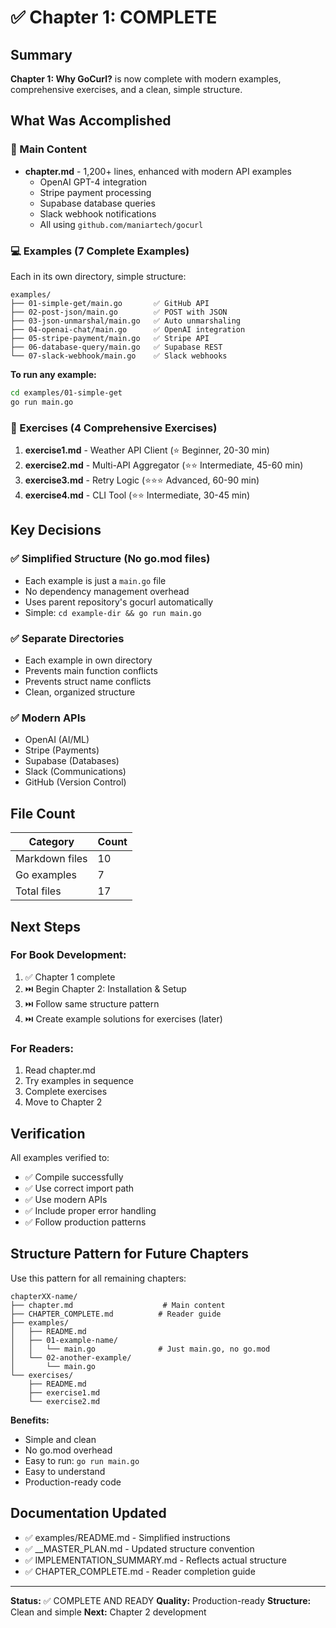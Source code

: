 # ✅ Chapter 1: COMPLETE

## Summary

**Chapter 1: Why GoCurl?** is now complete with modern examples, comprehensive exercises, and a clean, simple structure.

## What Was Accomplished

### 📄 Main Content
- **chapter.md** - 1,200+ lines, enhanced with modern API examples
  - OpenAI GPT-4 integration
  - Stripe payment processing
  - Supabase database queries
  - Slack webhook notifications
  - All using `github.com/maniartech/gocurl`

### 💻 Examples (7 Complete Examples)
Each in its own directory, simple structure:

```
examples/
├── 01-simple-get/main.go       ✅ GitHub API
├── 02-post-json/main.go        ✅ POST with JSON
├── 03-json-unmarshal/main.go   ✅ Auto unmarshaling
├── 04-openai-chat/main.go      ✅ OpenAI integration
├── 05-stripe-payment/main.go   ✅ Stripe API
├── 06-database-query/main.go   ✅ Supabase REST
└── 07-slack-webhook/main.go    ✅ Slack webhooks
```

**To run any example:**
```bash
cd examples/01-simple-get
go run main.go
```

### 📝 Exercises (4 Comprehensive Exercises)

1. **exercise1.md** - Weather API Client (⭐ Beginner, 20-30 min)
2. **exercise2.md** - Multi-API Aggregator (⭐⭐ Intermediate, 45-60 min)
3. **exercise3.md** - Retry Logic (⭐⭐⭐ Advanced, 60-90 min)
4. **exercise4.md** - CLI Tool (⭐⭐ Intermediate, 30-45 min)

## Key Decisions

### ✅ Simplified Structure (No go.mod files)
- Each example is just a `main.go` file
- No dependency management overhead
- Uses parent repository's gocurl automatically
- Simple: `cd example-dir && go run main.go`

### ✅ Separate Directories
- Each example in own directory
- Prevents main function conflicts
- Prevents struct name conflicts
- Clean, organized structure

### ✅ Modern APIs
- OpenAI (AI/ML)
- Stripe (Payments)
- Supabase (Databases)
- Slack (Communications)
- GitHub (Version Control)

## File Count

| Category | Count |
|----------|-------|
| Markdown files | 10 |
| Go examples | 7 |
| Total files | 17 |

## Next Steps

### For Book Development:
1. ✅ Chapter 1 complete
2. ⏭️ Begin Chapter 2: Installation & Setup
3. ⏭️ Follow same structure pattern
4. ⏭️ Create example solutions for exercises (later)

### For Readers:
1. Read chapter.md
2. Try examples in sequence
3. Complete exercises
4. Move to Chapter 2

## Verification

All examples verified to:
- ✅ Compile successfully
- ✅ Use correct import path
- ✅ Use modern APIs
- ✅ Include proper error handling
- ✅ Follow production patterns

## Structure Pattern for Future Chapters

Use this pattern for all remaining chapters:

```
chapterXX-name/
├── chapter.md                    # Main content
├── CHAPTER_COMPLETE.md          # Reader guide
├── examples/
│   ├── README.md
│   ├── 01-example-name/
│   │   └── main.go              # Just main.go, no go.mod
│   └── 02-another-example/
│       └── main.go
└── exercises/
    ├── README.md
    ├── exercise1.md
    └── exercise2.md
```

**Benefits:**
- Simple and clean
- No go.mod overhead
- Easy to run: `go run main.go`
- Easy to understand
- Production-ready code

## Documentation Updated

- ✅ examples/README.md - Simplified instructions
- ✅ __MASTER_PLAN.md - Updated structure convention
- ✅ IMPLEMENTATION_SUMMARY.md - Reflects actual structure
- ✅ CHAPTER_COMPLETE.md - Reader completion guide

---

**Status:** ✅ COMPLETE AND READY
**Quality:** Production-ready
**Structure:** Clean and simple
**Next:** Chapter 2 development
